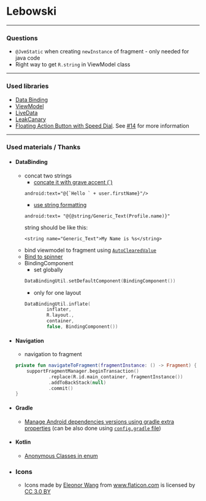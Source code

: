 # Lebowski


*** 

### Questions
* `@JvmStatic` when creating `newInstance` of fragment - only needed for java code
* Right way to get `R.string` in ViewModel class

***

### Used libraries

* [Data Binding](https://developer.android.com/topic/libraries/data-binding/)
* [ViewModel](https://developer.android.com/topic/libraries/architecture/viewmodel)
* [LiveData](https://developer.android.com/topic/libraries/architecture/livedata)
* [LeakCanary](https://github.com/square/leakcanary)
* [Floating Action Button with Speed Dial](https://github.com/leinardi/FloatingActionButtonSpeedDial). See [#14](https://github.com/bruce-willis/Lebowski/issues/14) for more information

***

### Used materials / Thanks

* #### DataBinding
    * concat two strings 
        * [concate it with grave accent (`) ](https://stackoverflow.com/a/40039962/6696410) 
        ```
        android:text="@{`Hello ` + user.firstName}"/>
        ```        
        * [use string formatting](https://stackoverflow.com/a/38984088/6696410)  
        ```
        android:text= "@{@string/Generic_Text(Profile.name)}"
        ```
        string should be like this:
        ```
        <string name="Generic_Text">My Name is %s</string>
        ```
    * bind viewmodel to fragment using [`AutoClearedValue`](https://github.com/googlesamples/android-architecture-components/blob/master/GithubBrowserSample/app/src/main/java/com/android/example/github/util/AutoClearedValue.kt)
    * [Bind to spinner](https://medium.com/fueled-engineering/binding-spinner-in-android-c5fa8c084480)
    * BindingComponent
        * set globally
        ```kotlin
        DataBindingUtil.setDefaultComponent(BindingComponent())
        ```
        * only for one layout
        ```kotlin
        DataBindingUtil.inflate(
                inflater,
                R.layout.,
                container,
                false, BindingComponent())
        ```
    

* #### Navigation
    * navigation to fragment
    ```kotlin
    private fun navigateToFragment(fragmentInstance: () -> Fragment) {
        supportFragmentManager.beginTransaction()
                .replace(R.id.main_container, fragmentInstance())
                .addToBackStack(null)
                .commit()
    }
    ```

* #### Gradle
    * [Manage Android dependencies versions using gradle extra properties](https://segunfamisa.com/posts/android-gradle-extra-properties) (can be also done using [`config.gradle` file](https://gist.github.com/truongngoclinh/af143066468ec5456cea6867350331fe#file-config-gradle))


* #### Kotlin
    * [Anonymous Classes in enum](https://kotlinlang.org/docs/reference/enum-classes.html#anonymous-classes)

* ### Icons
    * <div>Icons made by <a href="https://www.flaticon.com/authors/eleonor-wang" title="Eleonor Wang">Eleonor Wang</a> from <a href="https://www.flaticon.com/" title="Flaticon">www.flaticon.com</a> is licensed by <a href="http://creativecommons.org/licenses/by/3.0/" title="Creative Commons BY 3.0" target="_blank">CC 3.0 BY</a></div>